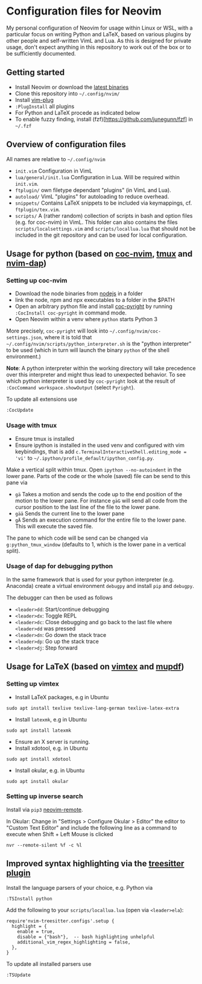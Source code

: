 # Configuration files for Neovim

My personal configuration of Neovim for usage within Linux or WSL, with a particular focus on writing Python and LaTeX, based on various plugins by other people and self-written VimL and Lua.
As this is designed for private usage, don't expect anything in this repository to work out of the box or to be sufficiently documented. 

## Getting started

+ Install Neovim or download the [latest binaries](https://github.com/neovim/neovim/releases/)
+ Clone this repository into `~/.config/nvim/`
+ Install [vim-plug](https://github.com/junegunn/vim-plug)
+ `:PlugInstall` all plugins
+ For Python and LaTeX procede as indicated below
+ To enable fuzzy finding, install (fzf)[https://github.com/junegunn/fzf] in `~/.fzf`

## Overview of configuration files

All names are relative to `~/.config/nvim`

+  `init.vim` Configuration in VimL
+  `lua/general/init.lua` Configuration in Lua. Will be required within `init.vim`.
+  `ftplugin/` own filetype dependant "plugins" (in VimL and Lua).
+  `autoload/` VimL "plugins" for autoloading to reduce overhead.
+ `snippets/` Contains LaTeX snippets to be included via keymappings, cf. `ftplugin/tex.vim`.
+ `scripts/` A (rather random) collection of scripts in bash and option files (e.g. for coc-nvim) in VimL. This folder can also contains the files `scripts/localsettings.vim` and `scripts/locallua.lua` that should not be included in the git repository and can be used for local configuration.


## Usage for python (based on [coc-nvim](https://github.com/neoclide/coc.nvim), [tmux](https://wiki.ubuntuusers.de/tmux/) and [nvim-dap](https://github.com/mfussenegger/nvim-dap))

### Setting up coc-nvim

+ Download the node binaries from [nodejs](https://nodejs.org/en/download/) in a folder
+ link the node, npm and npx executables to a folder in the $PATH
+ Open an arbitrary python file and install [coc-pyright](https://github.com/fannheyward/coc-pyright) by running `:CocInstall coc-pyright` in command mode.
+ Open Neovim within a venv where `python` starts Python 3

More precisely, `coc-pyright` will look into `~/.config/nvim/coc-settings.json`, where it is told that `~/.config/nvim/scripts/python_interpreter.sh` is the "python interpreter" to be used (which in turn will launch the binary `python` of the shell environment.)

**Note**: A python interpreter within the working directory will take precedence over this interpreter and might thus lead to unexpected behavior. 
To see which python interpreter is used by `coc-pyright` look at the result of `:CocCommand workspace.showOutput` (select `Pyright`).

To update all extensions use

```
:CocUpdate
```

### Usage with tmux

+ Ensure tmux is installed
+ Ensure ipython is installed in the used venv and configured with vim keybindings, that is add `c.TerminalInteractiveShell.editing_mode = 'vi'` to `~/.ipython/profile_default/ipython_config.py`.

Make a vertical split within tmux. Open `ipython --no-autoindent` in the lower pane. Parts of the code or the whole (saved) file can be send to this pane via

+ `gä` Takes a motion and sends the code up to the end position of the motion to the lower pane.  For instance `gäG` will send all code from the cursor position to the last line of the file to the lower pane. 
+ `gää` Sends the current line to the lower pane
+ `gÄ` Sends an execution command for the entire file to the lower pane. This will execute the saved file.

The pane to which code will be send can be changed via `g:python_tmux_window` (defaults to 1, which is the lower pane in a vertical split). 

### Usage of dap for debugging python

In the same framework that is used for your python interpreter (e.g. Anaconda) create a virtual environment `debugpy` and install `pip` and `debugpy`. 

The debugger can then be used as follows

+ `<leader>dd`: Start/continue debugging
+ `<leader>dx`: Toggle REPL
+ `<leader>dc`: Close debugging and go back to the last file where `<leader>dd` was pressed
+ `<leader>dn`: Go down the stack trace
+ `<leader>dp`: Go up the stack trace
+ `<leader>dj`: Step forward

## Usage for LaTeX (based on [vimtex](https://github.com/lervag/vimtex) and [mupdf](https://mupdf.com/)) 

### Setting up vimtex
+ Install LaTeX packages, e.g in Ubuntu
```
sudo apt install texlive texlive-lang-german texlive-latex-extra 
```
+ Install `latexmk`, e.g in Ubuntu
```
sudo apt install latexmk
```
+ Ensure an X server is running.
+ Install xdotool, e.g. in Ubuntu
```
sudo apt install xdotool
```
+ Install okular, e.g. in Ubuntu
```
sudo apt install okular
```

### Setting up inverse search


Install via `pip3` [neovim-remote](https://github.com/mhinz/neovim-remote).

In Okular: Change in "Settings > Configure Okular > Editor" the editor to "Custom Text Editor" and include the following line as a command to execute when Shift + Left Mouse is clicked

```
nvr --remote-silent %f -c %l
```

## Improved syntax highlighting via the [treesitter plugin](https://github.com/nvim-treesitter/nvim-treesitter)

Install the language parsers of your choice, e.g. Python via

```
:TSInstall python
```

Add the following to your `scripts/locallua.lua` (open via `<leader>ela`):

```
require'nvim-treesitter.configs'.setup {
  highlight = {
    enable = true,
    disable = {"bash"},  -- bash highlighting unhelpful
    additional_vim_regex_highlighting = false,
  },
}
```
To update all installed parsers use

```
:TSUpdate
```


